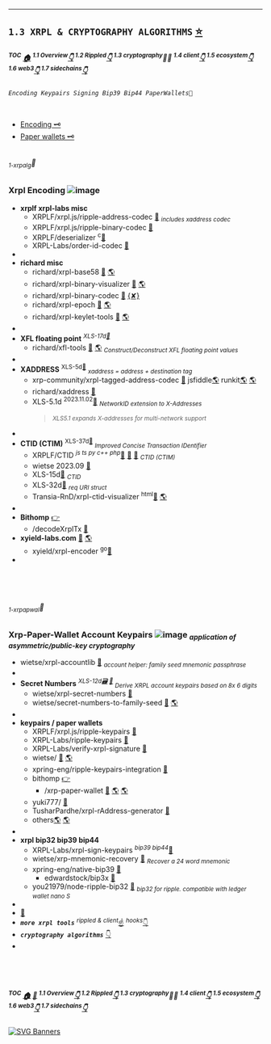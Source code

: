 
******
## `1.3 XRPL & CRYPTOGRAPHY ALGORITHMS` [⭐](https://github.com/stars/f1f47a23/lists/awesome-crypto)

##### <sup>*TOC*</sup> [🏠](/README.md) <sup>*1.1 Overview*</sup>[👇](/xrpl/AWESOME-XRPL.md) <sup>*1.2 Rippled*</sup>[👇](/xrpl/AWESOME-XRPL-RIPPLED.md) <sup>*1.3 cryptography*</sup>✋🏿 <sup>*1.4 client*</sup>[👇](/xrpl/AWESOME-XRPL-SOFTWARE.md) <sup>*1.5 ecosystem*</sup>[👇](/xrpl/AWESOME-XRPL-ECOSYSTEM.md) <sup>*1.6 web3*</sup>[👇](/xrpl/AWESOME-XRPL-WEB3.md) <sup>*1.7 sidechains*</sup>[👇](/xrpl/AWESOME-XRPL-SIDE.md)

*`Encoding Keypairs Signing Bip39 Bip44 PaperWallets👛`* 

<br/>

  - [Encoding 🗝️](#1-xrpalg)
  - [Paper wallets 🗝️](#1-xrpapwal)




## 
###### <sub>*1-xrpalg*</sub>🚪
### Xrpl Encoding ![image](https://img.shields.io/badge/Xrp-black?style=for-the-badge&logo=xrp&logoColor=white)

   - **xrplf xrpl-labs misc**
     - XRPLF/xrpl.js/ripple-address-codec [🧱](https://github.com/XRPLF/xrpl.js/tree/main/packages/ripple-address-codec) <sub>*includes xaddress codec*</sub>
     - XRPLF/xrpl.js/ripple-binary-codec [🧱](https://github.com/XRPLF/xrpl.js/tree/main/packages/ripple-binary-codec)
     - XRPLF/deserializer <sup>c</sup>[🧱](https://github.com/XRPLF/xrpl-deserializer-c)
     - XRPL-Labs/order-id-codec [🧱](https://github.com/XRPL-Labs/order-id-codec)
   - []()
   - **richard misc**
     - richard/xrpl-base58 [🧱](https://github.com/RichardAH/xrpl-base58-tool) [🌎](https://richardah.github.io/xrpl-base58-tool/)
     - richard/xrpl-binary-visualizer [🧱](https://github.com/RichardAH/xrpl-binary-visualizer) [🌎](https://richardah.github.io/xrpl-binary-visualizer/)
     - richard/xrpl-binary-codec [🧱](https://github.com/RichardAH/xrpl-binary-codec) [{✘}](https://xrpl.org/serialization.html)
     - richard/xrpl-epoch [🧱](https://github.com/RichardAH/xrpl-epoch-converter) [🌎](https://richardah.github.io/xrpl-epoch-converter/index.html)
     - richard/xrpl-keylet-tools [🧱](https://github.com/RichardAH/xrpl-keylet-tools) [🌎](https://richardah.github.io/xrpl-keylet-tools/)
   - []()
   - **XFL floating point** <sup>*XLS-17d[👨](https://github.com/XRPLF/XRPL-Standards/discussions/39)*</sup>
     - richard/xfl-tools [🧱](https://github.com/RichardAH/xfl-tools) [🌎](https://richardah.github.io/xfl-tools/) <sub>*Construct/Deconstruct XFL floating point values*</sub>
   - []()
   - **XADDRESS** <sup>XLS-5d[👨](https://github.com/XRPLF/XRPL-Standards/issues/6)</sup> <sub>*xaddress = address + destination tag*</sub>
     - xrp-community/xrpl-tagged-address-codec [🧱](https://github.com/xrp-community/xrpl-tagged-address-codec) jsfiddle[🌎](https://jsfiddle.net/WietseWind/05rpvbag/) runkit[🌎](https://runkit.com/wietsewind/5cbf111b51e3ee00127b2b59) [🌎](https://xrpaddress.info/)
     - richard/xaddress [🧱](https://github.com/RichardAH/xrpl-tools/tree/master/xaddress-functions)
     - XLS-5.1d <sup>2023.11.02</sup>[👨](https://github.com/XRPLF/XRPL-Standards/discussions/142) <sub>*NetworkID extension to X-Addresses*</sub>
       > <sub>*XLS5.1 expands X-addresses for multi-network support*</sub>
   - []()
   - **CTID (CTIM)** <sup>XLS-37d[👨](https://github.com/XRPLF/XRPL-Standards/discussions/91)</sup> <sub>*Improved Concise Transaction IDentifier*</sub>
     - XRPLF/CTID <sup>*js ts py c++ php*</sup>[🧱](https://github.com/XRPLF/CTID) [📖](https://github.com/standardconnect/xls-37d) [📖](https://standardconnect.github.io/xls-37d/) <sub>*CTID (CTIM)*</sub>
     - wietse 2023.09 [📝](/xrpl/Cryptography/wietse-what-is-CTID-2023.09.md)
     - XLS-15d[👨](https://github.com/XRPLF/XRPL-Standards/discussions/34) <sub>*CTID*</sub>
     - XLS-32d[👨](https://github.com/XRPLF/XRPL-Standards/discussions/81) <sub>*req URI struct*</sub>
     - Transia-RnD/xrpl-ctid-visualizer <sup>html</sup>[🧱](https://github.com/Transia-RnD/xrpl-ctid-visualizer) [🌎](https://transia-rnd.github.io/xrpl-ctid-visualizer/)
   - []()
   - **Bithomp** [👉](/xrpl/AWESOME-XRPL-ECOSYSTEM.md#1-xrpsrvc)
     - /decodeXrplTx [🧱](https://github.com/Bithomp/decodeXrplTx)
   - **xyield-labs.com** [🧱](https://github.com/xyield) [🌎](https://xyield-labs.com/)
     - xyield/xrpl-encoder <sup>go</sup>[🧱](https://github.com/xyield/xrpl-encoder)
   - []()

<br><br>

## 
###### <sub>*1-xrpapwal*</sub>🚪
### Xrp-Paper-Wallet Account Keypairs ![image](https://img.shields.io/badge/Xrp-black?style=for-the-badge&logo=xrp&logoColor=white) <sub>*application of asymmetric/public-key cryptography*</sub>

  - wietse/xrpl-accountlib [🧱](https://github.com/WietseWind/xrpl-accountlib) <sub>*account helper: family seed mnemonic passphrase*</sub>
  - []()
  - **Secret Numbers** <sup>*XLS-12d[🗃️](https://github.com/XRPLF/XRPL-Standards/tree/master/XLS-12) [👨](https://github.com/XRPLF/XRPL-Standards/issues/15)*</sup> <sub>*Derive XRPL account keypairs based on 8x 6 digits*</sub>
    - wietse/xrpl-secret-numbers [🧱](https://github.com/WietseWind/xrpl-secret-numbers)
    - wietse/secret-numbers-to-family-seed [🧱](https://github.com/WietseWind/secret-numbers-to-family-seed) [🌎](https://secret-numbers-to-family-seed.xumm.dev/)
  - []()
  - **keypairs / paper wallets**
      - XRPLF/xrpl.js/ripple-keypairs [🧱](https://github.com/XRPLF/xrpl.js/tree/main/packages/ripple-keypairs)
      - XRPL-Labs/ripple-keypairs [🧱](https://github.com/XRPL-Labs/ripple-keypairs)
      - XRPL-Labs/verify-xrpl-signature [🧱](https://github.com/XRPL-Labs/verify-xrpl-signature)
      - wietse/ [🧱](https://github.com/WietseWind/XRP-Paper-Account) [🌎](https://www.xrpaddress.org/)
      - xpring-eng/ripple-keypairs-integration [🧱](https://github.com/xpring-eng/ripple-keypairs-integration)
      - bithomp [👉](/xrpl/AWESOME-XRPL-ECOSYSTEM.md#1-xrpsrvc)
        - /xrp-paper-wallet [🧱](https://github.com/Bithomp/xrp-paper-wallet) [🌎](https://bithomp.github.io/xrp-paper-wallet/) [🌎](https://bithomp.com/paperwallet/)
      - yuki777/ [🧱](https://github.com/yuki777/xrp-paper-wallet)
      - TusharPardhe/xrpl-rAddress-generator [🧱](https://github.com/TusharPardhe/xrpl-rAddress-generator)
      - others[🌎](https://www.xrppaperwallet.com/) [🌎](https://ripplepaperwallet.com/)
  - []()
  - **xrpl bip32 bip39 bip44**
    - XRPL-Labs/xrpl-sign-keypairs <sup>*bip39 bip44*</sup>[🧱](https://github.com/XRPL-Labs/xrpl-sign-keypairs)
    - wietse/xrp-mnemonic-recovery [🧱](https://github.com/WietseWind/xrp-mnemonic-recovery) <sub>*Recover a 24 word mnemonic*</sub>
    - xpring-eng/native-bip39 [🌵](https://github.com/xpring-eng/native-bip39)
      - edwardstock/bip3x [🧰](https://github.com/edwardstock/bip3x)
    - you21979/node-ripple-bip32 [🧰](https://github.com/you21979/node-ripple-bip32) <sub>*bip32 for ripple. compatible with ledger wallet nano S*</sub>
  - []()
  - [🍿](/index/thatsallfolks.gif)
  - ***`more xrpl tools`*** <sup>*rippled & client*</sup>[☝️](/xrpl/AWESOME-XRPL-RIPPLED.md#1-rippled) <sup>*hooks*</sup>[👇](/xrpl/AWESOME-XRPL-SIDE.md#1-xrphook)  
  - ***`cryptography algorithms`*** [👇](/web3dev/AWESOME-WEBCRP.md#3-webcrp)
  - []()



<br><br>

## 
##### <sup>*TOC*</sup> [🏠](/README.md) [🐞](/index/legend.md) <sup>*1.1 Overview*</sup>[👇](/xrpl/AWESOME-XRPL.md) <sup>*1.2 Rippled*</sup>[👇](/xrpl/AWESOME-XRPL-RIPPLED.md) <sup>*1.3 cryptography*</sup>✋🏿 <sup>*1.4 client*</sup>[👇](/xrpl/AWESOME-XRPL-SOFTWARE.md) <sup>*1.5 ecosystem*</sup>[👇](/xrpl/AWESOME-XRPL-ECOSYSTEM.md) <sup>*1.6 web3*</sup>[👇](/xrpl/AWESOME-XRPL-WEB3.md) <sup>*1.7 sidechains*</sup>[👇](/xrpl/AWESOME-XRPL-SIDE.md)



[![SVG Banners](https://svg-banners.vercel.app/api?type=glitch&text1=🕳🤹&width=800&height=70)](https://github.com/Akshay090/svg-banners)








